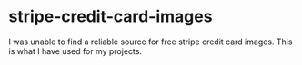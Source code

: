 stripe-credit-card-images
=========================

I was unable to find a reliable source for free stripe credit card images. This is what I have used for my projects.
